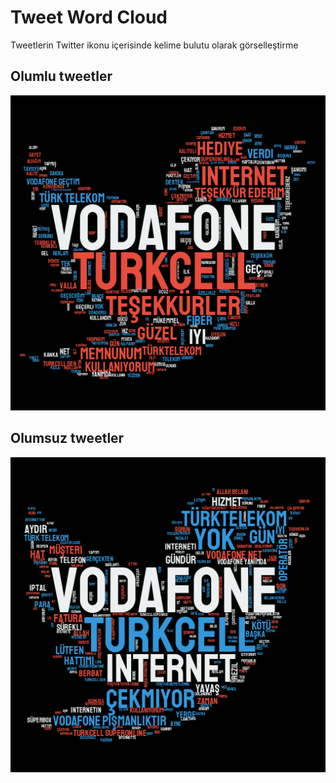 # Tweet Word Cloud
Tweetlerin Twitter ikonu içerisinde kelime bulutu olarak görselleştirme

## Olumlu tweetler
![alt text](https://github.com/birolemekli/tweet-wordcloud/blob/master/olumlu.png?raw=true)

## Olumsuz tweetler
![alt text](https://github.com/birolemekli/tweet-wordcloud/blob/master/olumsuz.png?raw=true)
